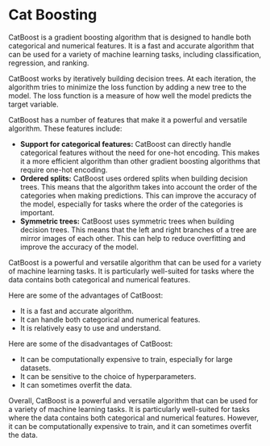 # Cat Boosting

CatBoost is a gradient boosting algorithm that is designed to handle both categorical and numerical features. It is a fast and accurate algorithm that can be used for a variety of machine learning tasks, including classification, regression, and ranking.

CatBoost works by iteratively building decision trees. At each iteration, the algorithm tries to minimize the loss function by adding a new tree to the model. The loss function is a measure of how well the model predicts the target variable.

CatBoost has a number of features that make it a powerful and versatile algorithm. These features include:

* **Support for categorical features:** CatBoost can directly handle categorical features without the need for one-hot encoding. This makes it a more efficient algorithm than other gradient boosting algorithms that require one-hot encoding.
* **Ordered splits:** CatBoost uses ordered splits when building decision trees. This means that the algorithm takes into account the order of the categories when making predictions. This can improve the accuracy of the model, especially for tasks where the order of the categories is important.
* **Symmetric trees:** CatBoost uses symmetric trees when building decision trees. This means that the left and right branches of a tree are mirror images of each other. This can help to reduce overfitting and improve the accuracy of the model.

CatBoost is a powerful and versatile algorithm that can be used for a variety of machine learning tasks. It is particularly well-suited for tasks where the data contains both categorical and numerical features.

Here are some of the advantages of CatBoost:

* It is a fast and accurate algorithm.
* It can handle both categorical and numerical features.
* It is relatively easy to use and understand.

Here are some of the disadvantages of CatBoost:

* It can be computationally expensive to train, especially for large datasets.
* It can be sensitive to the choice of hyperparameters.
* It can sometimes overfit the data.

Overall, CatBoost is a powerful and versatile algorithm that can be used for a variety of machine learning tasks. It is particularly well-suited for tasks where the data contains both categorical and numerical features. However, it can be computationally expensive to train, and it can sometimes overfit the data.